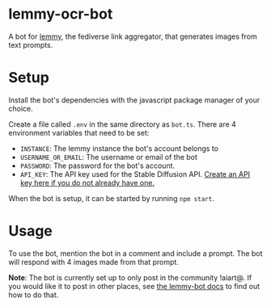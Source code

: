 # lemmy-ocr-bot

A bot for [lemmy](https://github.com/LemmyNet/lemmy), the fediverse link aggregator, that generates images from text prompts.

# Setup

Install the bot's dependencies with the javascript package manager of your choice.

Create a file called `.env` in the same directory as `bot.ts`. There are 4 environment variables that need to be set:

- `INSTANCE`: The lemmy instance the bot's account belongs to
- `USERNAME_OR_EMAIL`: The username or email of the bot
- `PASSWORD`: The password for the bot's account.
- `API_KEY`: The API key used for the Stable Diffusion API. [Create an API key here if you do not already have one.](https://replicate.com/)

When the bot is setup, it can be started by running `npm start`.

# Usage

To use the bot, mention the bot in a comment and include a prompt. The bot will respond with 4 images made from that prompt.

**Note**: The bot is currently set up to only post in the community !aiart@<your instance>. If you would like it to post in other places, see [the lemmy-bot docs](https://www.npmjs.com/package/lemmy-bot#federation) to find out how to do that.
